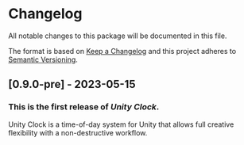 # Changelog
All notable changes to this package will be documented in this file.

The format is based on [Keep a Changelog](http://keepachangelog.com/en/1.0.0/)
and this project adheres to [Semantic Versioning](http://semver.org/spec/v2.0.0.html).

## [0.9.0-pre] - 2023-05-15
### This is the first release of *Unity Clock*.
Unity Clock is a time-of-day system for Unity that allows full creative flexibility with a non-destructive workflow.
